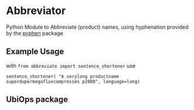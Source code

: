 # Abbreviator

Python Module to Abbreviate (product) names, using hyphenation provided by the [pyphen](https://pyphen.org/) package


## Example Usage

with `from abbreviate import sentence_shortener` use

```
sentence_shortener( "A verylong productname superdupermegafluxcompresses p2000", language=lang)
```

## UbiOps package

